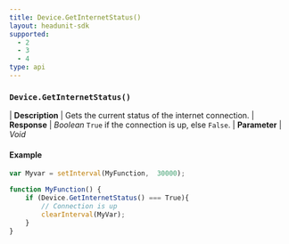 ```yaml
---
title: Device.GetInternetStatus()
layout: headunit-sdk
supported:
  - 2
  - 3
  - 4
type: api
---
```


### `Device.GetInternetStatus()`

| **Description** | Gets the current status of the internet connection.
| **Response** | *Boolean*  `True` if the connection is up, else `False`.
| **Parameter**   | *Void*

#### Example

```javascript
var Myvar = setInterval(MyFunction,  30000);

function MyFunction() {
	if (Device.GetInternetStatus() === True){
		// Connection is up
		clearInterval(MyVar);
	}
}
```
